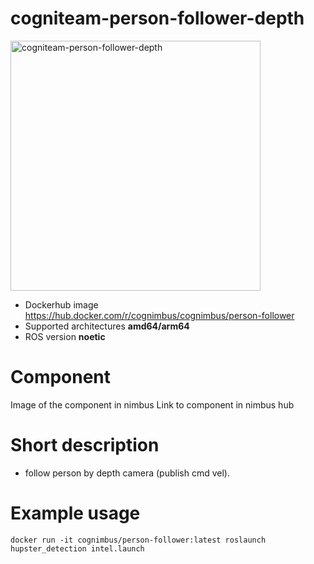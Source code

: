 # cogniteam-person-follower-depth

<img src="./cogniteam-person-follower-depth/Cogniteam_CMYK_Social_white_on_aubergine.jpg" alt="cogniteam-person-follower-depth" width="400"/>

* Dockerhub image https://hub.docker.com/r/cognimbus/cognimbus/person-follower
* Supported architectures <b>amd64/arm64</b>
* ROS version <b>noetic</b>


# Component
Image of the component in nimbus
Link to component in nimbus hub

# Short description
* follow person by depth camera (publish cmd vel).

# Example usage
```
docker run -it cognimbus/person-follower:latest roslaunch hupster_detection intel.launch
```



